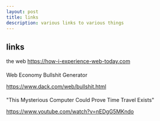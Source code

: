 ```yaml
---
layout: post
title: links
description: various links to various things
---
```


## links

the web
https://how-i-experience-web-today.com

####

Web Economy Bullshit Generator 

https://www.dack.com/web/bullshit.html

#### 

"This Mysterious Computer Could Prove Time Travel Exists"

https://www.youtube.com/watch?v=nEDgG5MKndo

